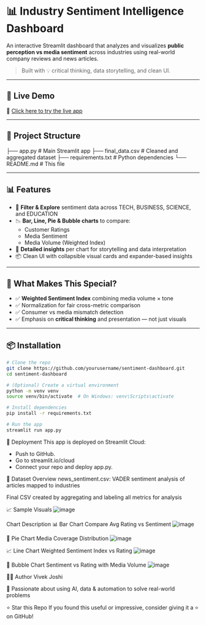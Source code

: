 # 📊 Industry Sentiment Intelligence Dashboard

An interactive Streamlit dashboard that analyzes and visualizes **public perception vs media sentiment** across industries using real-world company reviews and news articles.

> Built with 💡 critical thinking, data storytelling, and clean UI.

---

## 🚀 Live Demo

🔗 [Click here to try the live app]((https://industry-sentiment-intelligence-dashboard.streamlit.app/))  


---

## 📁 Project Structure

├── app.py # Main Streamlit app
├── final_data.csv # Cleaned and aggregated dataset
├── requirements.txt # Python dependencies
└── README.md # This file


---

## 📊 Features

- 📌 **Filter & Explore** sentiment data across TECH, BUSINESS, SCIENCE, and EDUCATION
- 📉 **Bar, Line, Pie & Bubble charts** to compare:
  - Customer Ratings
  - Media Sentiment
  - Media Volume (Weighted Index)
- 🎯 **Detailed insights** per chart for storytelling and data interpretation
- 📦 Clean UI with collapsible visual cards and expander-based insights

---

## 🧠 What Makes This Special?

- ✅ **Weighted Sentiment Index** combining media volume × tone
- ✅ Normalization for fair cross-metric comparison
- ✅ Consumer vs media mismatch detection
- ✅ Emphasis on **critical thinking** and presentation — not just visuals

---

## 📦 Installation

```bash
# Clone the repo
git clone https://github.com/yourusername/sentiment-dashboard.git
cd sentiment-dashboard

# (Optional) Create a virtual environment
python -m venv venv
source venv/bin/activate  # On Windows: venv\Scripts\activate

# Install dependencies
pip install -r requirements.txt

# Run the app
streamlit run app.py
```

📡 Deployment
This app is deployed on Streamlit Cloud:

- Push to GitHub.
- Go to streamlit.io/cloud
- Connect your repo and deploy app.py.

📌 Dataset Overview
news_sentiment.csv: VADER sentiment analysis of articles mapped to industries

Final CSV created by aggregating and labeling all metrics for analysis

📈 Sample Visuals
![image](https://github.com/user-attachments/assets/568eea1d-efef-4444-9862-62d199327317)

Chart	Description
📊 Bar Chart	Compare Avg Rating vs Sentiment
![image](https://github.com/user-attachments/assets/49b51176-f9eb-47a0-b70d-41c14345e2a7)

🧩 Pie Chart	Media Coverage Distribution
![image](https://github.com/user-attachments/assets/667a2810-da58-4071-b56b-fec78ce85c09)

📈 Line Chart	Weighted Sentiment Index vs Rating
![image](https://github.com/user-attachments/assets/aab3395b-dcdc-4b0d-a4a1-5eaa38f2b7c9)

🔵 Bubble Chart	Sentiment vs Rating with Media Volume
![image](https://github.com/user-attachments/assets/a8f42964-f1d1-40ac-9134-a5a31f9e7c1e)


👨‍💻 Author
Vivek Joshi

🧠 Passionate about using AI, data & automation to solve real-world problems

⭐ Star this Repo
If you found this useful or impressive, consider giving it a ⭐ on GitHub!
